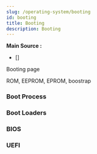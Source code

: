 ```yaml
---
slug: /operating-system/booting
id: booting
title: Booting
description: Booting
---
```


**Main Source :**

- [] 

Booting page

ROM, EEPROM, EPROM, boostrap

### Boot Process

### Boot Loaders

### BIOS

### UEFI

